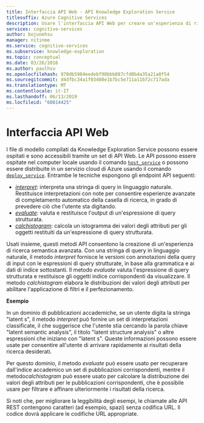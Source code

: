 ```yaml
---
title: Interfaccia API Web - API Knowledge Exploration Service
titlesuffix: Azure Cognitive Services
description: Usare l'interfaccia API Web per creare un'esperienza di ricerca semantica avanzata nell'API Knowledge Exploration Service (KES).
services: cognitive-services
author: bojunehsu
manager: nitinme
ms.service: cognitive-services
ms.subservice: knowledge-exploration
ms.topic: conceptual
ms.date: 03/26/2016
ms.author: paulhsu
ms.openlocfilehash: 970db5984eedebf98bbb087cfd0b4a35a21a0f54
ms.sourcegitcommit: d4dfbc34a1f03488e1b7bc5e711a11b72c717ada
ms.translationtype: MT
ms.contentlocale: it-IT
ms.lasthandoff: 06/13/2019
ms.locfileid: "60814425"
---
```

# <a name="web-api-interface"></a>Interfaccia API Web

I file di modello compilati da Knowledge Exploration Service possono essere ospitati e sono accessibili tramite un set di API Web.  Le API possono essere ospitate nel computer locale usando il comando [`host_service`](CommandLine.md#host_service-command) o possono essere distribuite in un servizio cloud di Azure usando il comando [`deploy_service`](CommandLine.md#deploy_service-command).  Entrambe le tecniche espongono gli endpoint API seguenti:

* [*interpret*](interpretMethod.md): interpreta una stringa di query in linguaggio naturale. Restituisce interpretazioni con note per consentire esperienze avanzate di completamento automatico della casella di ricerca, in grado di prevedere ciò che l'utente sta digitando.
* [*evaluate*](evaluateMethod.md): valuta e restituisce l'output di un'espressione di query strutturata.
* [*calchistogram*](calchistogramMethod.md): calcola un istogramma dei valori degli attributi per gli oggetti restituiti da un'espressione di query strutturata.

Usati insieme, questi metodi API consentono la creazione di un'esperienza di ricerca semantica avanzata.  Con una stringa di query in linguaggio naturale, il metodo *interpret* fornisce le versioni con annotazioni della query di input con le espressioni di query strutturate, in base alla grammatica e ai dati di indice sottostanti.  Il metodo *evaluate* valuta l'espressione di query strutturata e restituisce gli oggetti indice corrispondenti da visualizzare.  Il metodo *calchistogram* elabora le distribuzioni dei valori degli attributi per abilitare l'applicazione di filtri e il perfezionamento.

**Esempio**

In un dominio di pubblicazioni accademiche, se un utente digita la stringa "latent s", il metodo *interpret* può fornire un set di interpretazioni classificate, il che suggerisce che l'utente stia cercando la parola chiave "latent semantic analysis", il titolo "latent structure analysis" o altre espressioni che iniziano con "latent s".  Queste informazioni possono essere usate per consentire all'utente di arrivare rapidamente ai risultati della ricerca desiderati.

Per questo dominio, il metodo *evaluate* può essere usato per recuperare dall'indice accademico un set di pubblicazioni corrispondenti, mentre il metodo*calchistogram* può essere usato per calcolare la distribuzione dei valori degli attributi per le pubblicazioni corrispondenti, che è possibile usare per filtrare e affinare ulteriormente i risultati della ricerca.

Si noti che, per migliorare la leggibilità degli esempi, le chiamate alle API REST contengono caratteri (ad esempio, spazi) senza codifica URL. Il codice dovrà applicare le codifiche URL appropriate.
